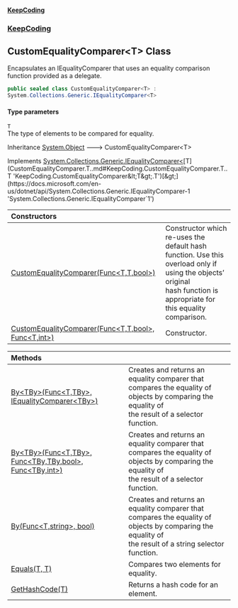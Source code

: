 #### [KeepCoding](index.md 'index')
### [KeepCoding](KeepCoding.md 'KeepCoding')
## CustomEqualityComparer&lt;T&gt; Class
Encapsulates an IEqualityComparer<T> that uses an equality comparison function provided as a delegate.
```csharp
public sealed class CustomEqualityComparer<T> :
System.Collections.Generic.IEqualityComparer<T>
```
#### Type parameters
<a name='KeepCoding.CustomEqualityComparer.T..T'></a>
`T`  
The type of elements to be compared for equality.
  

Inheritance [System.Object](https://docs.microsoft.com/en-us/dotnet/api/System.Object 'System.Object') &#129106; CustomEqualityComparer&lt;T&gt;  

Implements [System.Collections.Generic.IEqualityComparer&lt;](https://docs.microsoft.com/en-us/dotnet/api/System.Collections.Generic.IEqualityComparer-1 'System.Collections.Generic.IEqualityComparer`1')[T](CustomEqualityComparer.T..md#KeepCoding.CustomEqualityComparer.T..T 'KeepCoding.CustomEqualityComparer&lt;T&gt;.T')[&gt;](https://docs.microsoft.com/en-us/dotnet/api/System.Collections.Generic.IEqualityComparer-1 'System.Collections.Generic.IEqualityComparer`1')  

| Constructors | |
| :--- | :--- |
| [CustomEqualityComparer(Func&lt;T,T,bool&gt;)](CustomEqualityComparer.T...ctor.zRNbCsfQNltM9Kin.3QMNg.md 'KeepCoding.CustomEqualityComparer&lt;T&gt;.CustomEqualityComparer(System.Func&lt;T,T,bool&gt;)') | Constructor which re-uses the default hash function. Use this overload only if using the objects’ original<br/>hash function is appropriate for this equality comparison. |
| [CustomEqualityComparer(Func&lt;T,T,bool&gt;, Func&lt;T,int&gt;)](CustomEqualityComparer.T...ctor.1DeLBnL6MlzHx2hEdcJIsw.md 'KeepCoding.CustomEqualityComparer&lt;T&gt;.CustomEqualityComparer(System.Func&lt;T,T,bool&gt;, System.Func&lt;T,int&gt;)') | Constructor. |

| Methods | |
| :--- | :--- |
| [By&lt;TBy&gt;(Func&lt;T,TBy&gt;, IEqualityComparer&lt;TBy&gt;)](CustomEqualityComparer.T..By.BvAhc9LvZ8DD6tupa.e.1w.md 'KeepCoding.CustomEqualityComparer&lt;T&gt;.By&lt;TBy&gt;(System.Func&lt;T,TBy&gt;, System.Collections.Generic.IEqualityComparer&lt;TBy&gt;)') | Creates and returns an equality comparer that compares the equality of objects by comparing the equality of<br/>the result of a selector function. |
| [By&lt;TBy&gt;(Func&lt;T,TBy&gt;, Func&lt;TBy,TBy,bool&gt;, Func&lt;TBy,int&gt;)](CustomEqualityComparer.T..By.NaY.MTgBmizkuXKs0A0duQ.md 'KeepCoding.CustomEqualityComparer&lt;T&gt;.By&lt;TBy&gt;(System.Func&lt;T,TBy&gt;, System.Func&lt;TBy,TBy,bool&gt;, System.Func&lt;TBy,int&gt;)') | Creates and returns an equality comparer that compares the equality of objects by comparing the equality of<br/>the result of a selector function. |
| [By(Func&lt;T,string&gt;, bool)](CustomEqualityComparer.T..By.mGGGKKXYFT0qFP1fyl58tA.md 'KeepCoding.CustomEqualityComparer&lt;T&gt;.By(System.Func&lt;T,string&gt;, bool)') | Creates and returns an equality comparer that compares the equality of objects by comparing the equality of<br/>the result of a string selector function. |
| [Equals(T, T)](CustomEqualityComparer.T..Equals.N.IRQTXiCfMCX9rGT+TsEw.md 'KeepCoding.CustomEqualityComparer&lt;T&gt;.Equals(T, T)') | Compares two elements for equality. |
| [GetHashCode(T)](CustomEqualityComparer.T..GetHashCode.mi65Yfvamjf2XDKqVTmyxg.md 'KeepCoding.CustomEqualityComparer&lt;T&gt;.GetHashCode(T)') | Returns a hash code for an element. |
